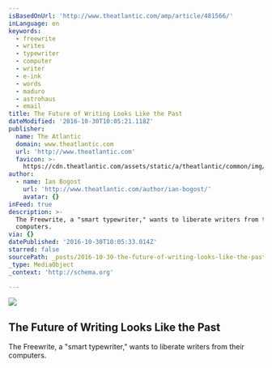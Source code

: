 ```yaml
---
isBasedOnUrl: 'http://www.theatlantic.com/amp/article/481566/'
inLanguage: en
keywords:
  - freewrite
  - writes
  - typewriter
  - computer
  - writer
  - e-ink
  - words
  - maduro
  - astrohaus
  - email
title: The Future of Writing Looks Like the Past
dateModified: '2016-10-30T10:05:21.118Z'
publisher:
  name: The Atlantic
  domain: www.theatlantic.com
  url: 'http://www.theatlantic.com'
  favicon: >-
    https://cdn.theatlantic.com/assets/static/a/theatlantic/common/img/favicon.ico
author:
  - name: Ian Bogost
    url: 'http://www.theatlantic.com/author/ian-bogost/'
    avatar: {}
inFeed: true
description: >-
  The Freewrite, a "smart typewriter," wants to liberate writers from their
  computers.
via: {}
datePublished: '2016-10-30T10:05:33.014Z'
starred: false
sourcePath: _posts/2016-10-30-the-future-of-writing-looks-like-the-past.md
_type: MediaObject
_context: 'http://schema.org'

---
```

<article style=""><img src="https://imgflo.herokuapp.com/graph/2b2431f8e7ba7b0/7c94c35515e3b0dd9a5a963949898d0c/noop.jpg?input=https%3A%2F%2Fcdn.theatlantic.com%2Fassets%2Fmedia%2Fimg%2Fmt%2F2016%2F05%2FL1002238%2Ffacebook.jpg%3F1462491226" /><h1>The Future of Writing Looks Like the Past</h1><p>The Freewrite, a "smart typewriter," wants to liberate writers from their computers.</p></article>